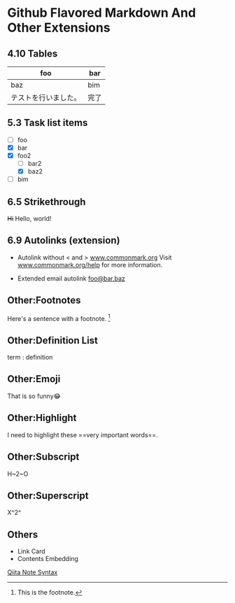 # Github Flavored Markdown And Other Extensions

## 4.10 Tables

| foo | bar |
| --- | --- |
| baz | bim |
| テストを行いました。 | 完了 |

## 5.3 Task list items

- [ ] foo
- [x] bar
- [x] foo2
  - [ ] bar2
  - [x] baz2
- [ ] bim

## 6.5 Strikethrough

~~Hi~~ Hello, world!

## 6.9 Autolinks (extension)

- Autolink without &lt; and &gt;
www.commonmark.org
Visit www.commonmark.org/help for more information.

- Extended email autolink
foo@bar.baz

## Other:Footnotes

Here's a sentence with a footnote. [^1]

## Other:Definition List

term
: definition

## Other:Emoji

That is so funny:joy:

## Other:Highlight

I need to highlight these ==very important words==.

## Other:Subscript

H~2~O

## Other:Superscript

X^2^

## Others

- Link Card
- Contents Embedding

[Qiita Note Syntax](https://qiita.com/Qiita/items/c686397e4a0f4f11683d#note---%E8%A3%9C%E8%B6%B3%E8%AA%AC%E6%98%8E)

[^1]: This is the footnote.
